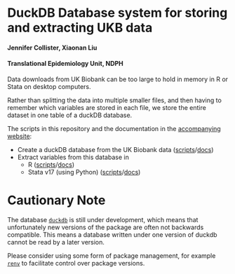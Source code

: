 # DuckDB Database system for storing and extracting UKB data

#### Jennifer Collister, Xiaonan Liu
#### Translational Epidemiology Unit, NDPH

Data downloads from UK Biobank can be too large to hold in memory in R or Stata on desktop computers.

Rather than splitting the data into multiple smaller files, and then having to remember which variables are stored in each file, we store the entire dataset in one table of a duckDB database.

The scripts in this repository and the documentation in the [accompanying website](https://2cjenn.github.io/UKB_database/):
* Create a duckDB database from the UK Biobank data ([scripts](https://github.com/2cjenn/UKB_database/tree/main/database)/[docs](https://2cjenn.github.io/UKB_database/database.html))
* Extract variables from this database in
  * R ([scripts](https://github.com/2cjenn/UKB_database/tree/main/r)/[docs](https://2cjenn.github.io/UKB_database/r.html))
  * Stata v17 (using Python) ([scripts](https://github.com/2cjenn/UKB_database/tree/main/pythonStata)/[docs](https://2cjenn.github.io/UKB_database/stata.html))

# Cautionary Note

The database [`duckdb`](https://duckdb.org/) is still under development, which means that unfortunately new versions of the package are often not backwards compatible. This means a database written under one version of duckdb cannot be read by a later version.

Please consider using some form of package management, for example [`renv`](https://rstudio.github.io/renv/articles/renv.html) to facilitate control over package versions.

